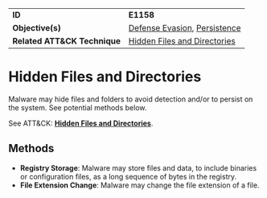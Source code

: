 |||
|---------|------------------------|
|**ID**|**E1158**|
|**Objective(s)**| [Defense Evasion](https://github.com/MBCProject/mbc-markdown/tree/master/defense-evasion), [Persistence](https://github.com/MBCProject/mbc-markdown/tree/master/persistence)|
|**Related ATT&CK Technique**|[Hidden Files and Directories](https://attack.mitre.org/techniques/T1158)|


Hidden Files and Directories
============================
Malware may hide files and folders to avoid detection and/or to persist on the system. See potential methods below. 

See ATT&CK: [**Hidden Files and Directories**](https://attack.mitre.org/techniques/T1158).

Methods
-------
* **Registry Storage**: Malware may store files and data, to include binaries or configuration files, as a long sequence of bytes in the registry.
* **File Extension Change**: Malware may change the file extension of a file.